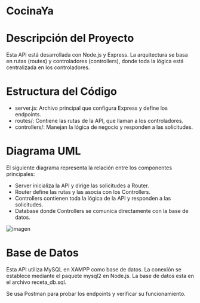 # CocinaYa

# Descripción del Proyecto
Esta API está desarrollada con Node.js y Express. La arquitectura se basa en rutas (routes) y controladores (controllers), donde toda la lógica está centralizada en los controladores.

# Estructura del Código
- server.js: Archivo principal que configura Express y define los endpoints.
- routes/: Contiene las rutas de la API, que llaman a los controladores.
- controllers/: Manejan la lógica de negocio y responden a las solicitudes.

# Diagrama UML
El siguiente diagrama representa la relación entre los componentes principales:
- Server inicializa la API y dirige las solicitudes a Router.
- Router define las rutas y las asocia con los Controllers.
- Controllers contienen toda la lógica de la API y responden a las solicitudes.
- Database donde Controllers se comunica directamente con la base de datos.

![imagen](https://github.com/user-attachments/assets/b12c48cd-9411-4b7a-b61d-f75d13e7500d)


# Base de Datos
Esta API utiliza MySQL en XAMPP como base de datos. La conexión se establece mediante el paquete mysql2 en Node.js.
La base de datos esta en el archivo receta_db.sql.

Se usa Postman para probar los endpoints y verificar su funcionamiento.

